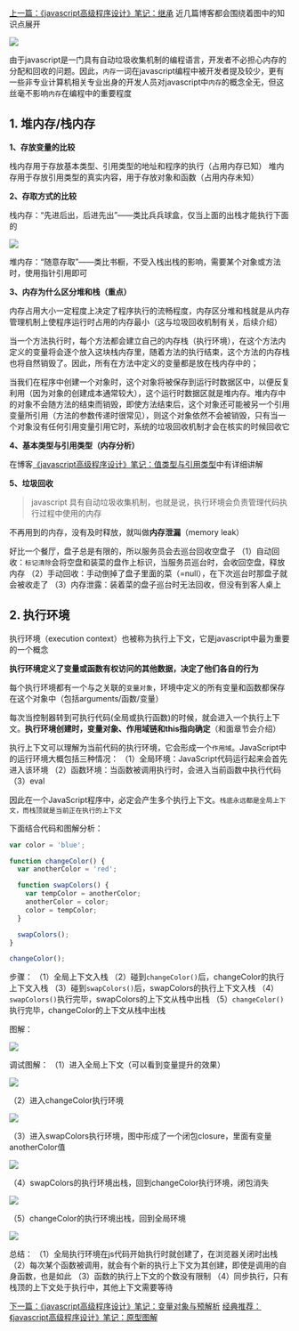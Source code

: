 [上一篇：《javascript高级程序设计》笔记：继承](/javascript/javascript高级程序设计/23-继承.md)
近几篇博客都会围绕着图中的知识点展开

![](/javascript/assets/env-01.png)

由于javascript是一门具有自动垃圾收集机制的编程语言，开发者不必担心内存的分配和回收的问题。因此，`内存`一词在javascript编程中被开发者提及较少，更有一些非专业计算机相关专业出身的开发人员对javascript中`内存`的概念全无，但这丝毫不影响`内存`在编程中的重要程度

## 1. 堆内存/栈内存

**1、存放变量的比较**

栈内存用于存放基本类型、引用类型的地址和程序的执行（占用内存已知）
堆内存用于存放引用类型的真实内容，用于存放对象和函数（占用内存未知）

**2、存取方式的比较**

栈内存：“先进后出，后进先出”——类比兵兵球盒，仅当上面的出栈才能执行下面的

![](/javascript/assets/env-02.png)

堆内存：“随意存取”——类比书橱，不受入栈出栈的影响，需要某个对象或方法时，使用指针引用即可

**3、内存为什么区分堆和栈（重点）**

内存占用大小一定程度上决定了程序执行的流畅程度，内存区分堆和栈就是从内存管理机制上使程序运行时占用的内存最小（这与垃圾回收机制有关，后续介绍）

当一个方法执行时，每个方法都会建立自己的内存栈（执行环境），在这个方法内定义的变量将会逐个放入这块栈内存里，随着方法的执行结束，这个方法的内存栈也将自然销毁了。因此，所有在方法中定义的变量都是放在栈内存中的；

当我们在程序中创建一个对象时，这个对象将被保存到运行时数据区中，以便反复利用（因为对象的创建成本通常较大），这个运行时数据区就是堆内存。堆内存中的对象不会随方法的结束而销毁，即使方法结束后，这个对象还可能被另一个引用变量所引用（方法的参数传递时很常见），则这个对象依然不会被销毁，只有当一个对象没有任何引用变量引用它时，系统的垃圾回收机制才会在核实的时候回收它

**4、基本类型与引用类型（内存分析）**

在博客[《javascript高级程序设计》笔记：值类型与引用类型](/javascript/javascript高级程序设计/13-值类型与引用类型.md)中有详细讲解

**5、垃圾回收**

> javascript 具有自动垃圾收集机制，也就是说，执行环境会负责管理代码执行过程中使用的内存

不再用到的内存，没有及时释放，就叫做**内存泄漏**（memory leak）

好比一个餐厅，盘子总是有限的，所以服务员会去巡台回收空盘子
（1）自动回收：`标记清除`会将空盘和装菜的盘作上标识，当服务员巡台时，会收回空盘，释放内存
（2）手动回收：手动倒掉了盘子里面的菜（=null），在下次巡台时那盘子就会被收走了
（3）内存泄露：装着菜的盘子巡台时无法回收，但没有到客人桌上

## 2. 执行环境

执行环境（execution context）也被称为执行上下文，它是javascript中最为重要的一个概念

**执行环境定义了变量或函数有权访问的其他数据，决定了他们各自的行为**

每个执行环境都有一个与之关联的`变量对象`，环境中定义的所有变量和函数都保存在这个对象中（包括arguments/函数/变量）

每次当控制器转到可执行代码(全局或执行函数)的时候，就会进入一个执行上下文。**执行环境创建时，变量对象、作用域链和this指向确定**（和面章节会介绍）

执行上下文可以理解为当前代码的执行环境，它会形成一个`作用域`。JavaScript中的运行环境大概包括三种情况：
（1）全局环境：JavaScript代码运行起来会首先进入该环境
（2）函数环境：当函数被调用执行时，会进入当前函数中执行代码
（3）eval

因此在一个JavaScript程序中，必定会产生多个执行上下文。`栈底永远都是全局上下文，而栈顶就是当前正在执行的上下文`

下面结合代码和图解分析：
```javascript
var color = 'blue';

function changeColor() {
  var anotherColor = 'red';

  function swapColors() {
    var tempColor = anotherColor;
    anotherColor = color;
    color = tempColor;
  }

  swapColors();
}

changeColor();
```

步骤：
（1）全局上下文入栈
（2）碰到`changeColor()`后，changeColor的执行上下文入栈
（3）碰到`swapColors()`后，swapColors的执行上下文入栈
（4）`swapColors()`执行完毕，swapColors的上下文从栈中出栈
（5）`changeColor()`执行完毕，changeColor的上下文从栈中出栈

图解：

![](/javascript/assets/env-03.png)

调试图解：
（1）进入全局上下文（可以看到变量提升的效果）

![](/javascript/assets/env-04.png)

（2）进入changeColor执行环境

![](/javascript/assets/env-05.png)

（3）进入swapColors执行环境，图中形成了一个闭包closure，里面有变量anotherColor值

![](/javascript/assets/env-06.png)

（4）swapColors的执行环境出栈，回到changeColor执行环境，闭包消失

![](/javascript/assets/env-07.png)

  （5）changeColor的执行环境出栈，回到全局环境

![](/javascript/assets/env-08.png)

总结：
（1）全局执行环境在js代码开始执行时就创建了，在浏览器关闭时出栈
（2）每次某个函数被调用，就会有个新的执行上下文为其创建，即使是调用的自身函数，也是如此
（3）函数的执行上下文的个数没有限制
（4）同步执行，只有栈顶的上下文处于执行中，其他上下文需要等待

[下一篇：《javascript高级程序设计》笔记：变量对象与预解析](/javascript/javascript高级程序设计/25-变量对象与预解析.md)
[经典推荐：《javascript高级程序设计》笔记：原型图解](/javascript/javascript高级程序设计/22-原型图解.md)